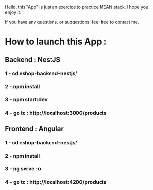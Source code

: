 
Hello, this "App" is just an exercice to practice MEAN stack. I hope you enjoy it.

If you have any questions, or suggestions, feel free to contact me.


# How to launch this App :

## Backend : NestJS
### 1 - cd eshop-backend-nestjs/
### 2 - npm install
### 3 - npm start:dev
### 4 - go to : http://localhost:3000/products

## Frontend : Angular
### 1 - cd eshop-backend-nestjs/
### 2 - npm install
### 3 - ng serve -o
### 4 - go to : http://localhost:4200/products

